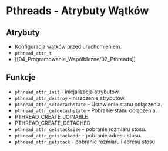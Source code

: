 # Pthreads - Atrybuty Wątków

## Atrybuty
- Konfiguracja wątków przed uruchomieniem.
- `pthread_attr_t`
- [[04_Programowanie_Współbieżne/02_Pthreads]]

## Funkcje
- `pthread_attr_init` - inicjalizacja atrybutów.
- `pthread_attr_destroy` - niszczenie atrybutów.
-  `pthread_attr_setdetachstate` – Ustawienie stanu odłączenia.
-   `pthread_attr_getdetachstate` – Pobranie stanu odłączenia.
 - PTHREAD_CREATE_JOINABLE
 - PTHREAD_CREATE_DETACHED
 -  `pthread_attr_getstacksize` - pobranie rozmiaru stosu.
 -   `pthread_attr_getstackaddr` - pobranie adresu stosu.
 - `pthread_attr_getstack` - pobranie rozmiaru i adresu stosu

